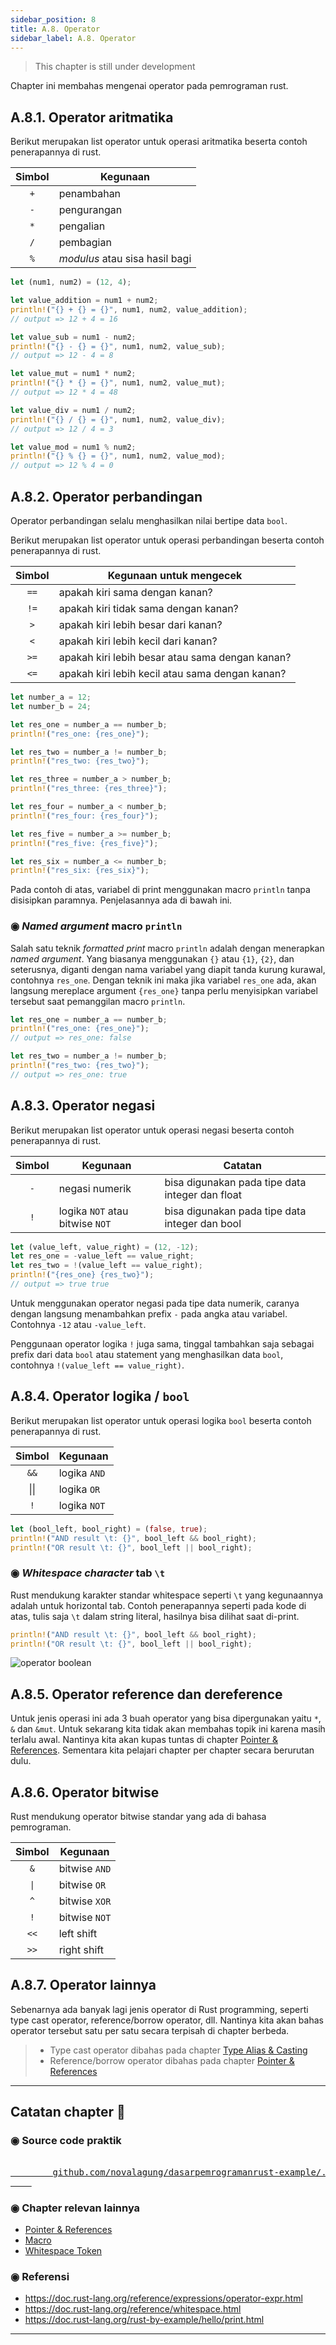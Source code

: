 ```yaml
---
sidebar_position: 8
title: A.8. Operator
sidebar_label: A.8. Operator
---
```


> This chapter is still under development

Chapter ini membahas mengenai operator pada pemrograman rust.

## A.8.1. Operator aritmatika

Berikut merupakan list operator untuk operasi aritmatika beserta contoh penerapannya di rust.

| Simbol | Kegunaan |
|:-:|-|
| `+` | penambahan |
| `-` | pengurangan |
| `*` | pengalian |
| `/` | pembagian |
| `%` | *modulus* atau sisa hasil bagi |

```rust
let (num1, num2) = (12, 4);

let value_addition = num1 + num2;
println!("{} + {} = {}", num1, num2, value_addition);
// output => 12 + 4 = 16

let value_sub = num1 - num2;
println!("{} - {} = {}", num1, num2, value_sub);
// output => 12 - 4 = 8

let value_mut = num1 * num2;
println!("{} * {} = {}", num1, num2, value_mut);
// output => 12 * 4 = 48

let value_div = num1 / num2;
println!("{} / {} = {}", num1, num2, value_div);
// output => 12 / 4 = 3

let value_mod = num1 % num2;
println!("{} % {} = {}", num1, num2, value_mod);
// output => 12 % 4 = 0
```

## A.8.2. Operator perbandingan

Operator perbandingan selalu menghasilkan nilai bertipe data `bool`.

Berikut merupakan list operator untuk operasi perbandingan beserta contoh penerapannya di rust.

| Simbol | Kegunaan untuk mengecek |
|:-:|-|
| `==` | apakah kiri sama dengan kanan? |
| `!=` | apakah kiri tidak sama dengan kanan? |
| `>` | apakah kiri lebih besar dari kanan? |
| `<` | apakah kiri lebih kecil dari kanan? |
| `>=` | apakah kiri lebih besar atau sama dengan kanan? |
| `<=` | apakah kiri lebih kecil atau sama dengan kanan? |

```rust
let number_a = 12;
let number_b = 24;

let res_one = number_a == number_b;
println!("res_one: {res_one}");

let res_two = number_a != number_b;
println!("res_two: {res_two}");

let res_three = number_a > number_b;
println!("res_three: {res_three}");

let res_four = number_a < number_b;
println!("res_four: {res_four}");

let res_five = number_a >= number_b;
println!("res_five: {res_five}");

let res_six = number_a <= number_b;
println!("res_six: {res_six}");
```

Pada contoh di atas, variabel di print menggunakan macro `println` tanpa disisipkan paramnya. Penjelasannya ada di bawah ini.

### ◉ *Named argument* macro `println`

Salah satu teknik *formatted print* macro `println` adalah dengan menerapkan *named argument*. Yang biasanya menggunakan `{}` atau `{1}`, `{2}`, dan seterusnya, diganti dengan nama variabel yang diapit tanda kurung kurawal, contohnya `res_one`. Dengan teknik ini maka jika variabel `res_one` ada, akan langsung mereplace argument `{res_one}` tanpa perlu menyisipkan variabel tersebut saat pemanggilan macro `println`.

```rust
let res_one = number_a == number_b;
println!("res_one: {res_one}");
// output => res_one: false

let res_two = number_a != number_b;
println!("res_two: {res_two}");
// output => res_one: true
```

## A.8.3. Operator negasi

Berikut merupakan list operator untuk operasi negasi beserta contoh penerapannya di rust.

| Simbol | Kegunaan | Catatan |
|:-:|-|-|
| `-` | negasi numerik | bisa digunakan pada tipe data integer dan float |
| `!` | logika `NOT` atau bitwise `NOT` | bisa digunakan pada tipe data integer dan bool |

```rust
let (value_left, value_right) = (12, -12);
let res_one = -value_left == value_right;
let res_two = !(value_left == value_right);
println!("{res_one} {res_two}");
// output => true true
```

Untuk menggunakan operator negasi pada tipe data numerik, caranya dengan langsung menambahkan prefix `-` pada angka atau variabel. Contohnya `-12` atau `-value_left`.

Penggunaan operator logika `!` juga sama, tinggal tambahkan saja sebagai prefix dari data `bool` atau statement yang menghasilkan data `bool`, contohnya `!(value_left == value_right)`.

## A.8.4. Operator logika / `bool`

Berikut merupakan list operator untuk operasi logika `bool` beserta contoh penerapannya di rust.

| Simbol | Kegunaan |
|:-:|-|
| `&&` | logika `AND` |
| \|\| | logika `OR` |
| `!` | logika `NOT` |

```rust
let (bool_left, bool_right) = (false, true);
println!("AND result \t: {}", bool_left && bool_right);
println!("OR result \t: {}", bool_left || bool_right);
```

### ◉ *Whitespace character* tab `\t`

Rust mendukung karakter standar whitespace seperti `\t` yang kegunaannya adalah untuk horizontal tab. Contoh penerapannya seperti pada kode di atas, tulis saja `\t` dalam string literal, hasilnya bisa dilihat saat di-print.

```rust
println!("AND result \t: {}", bool_left && bool_right);
println!("OR result \t: {}", bool_left || bool_right);
```

![operator boolean](img/operator-1.png)

## A.8.5. Operator reference dan dereference

Untuk jenis operasi ini ada 3 buah operator yang bisa dipergunakan yaitu `*`, `&` dan `&mut`. Untuk sekarang kita tidak akan membahas topik ini karena masih terlalu awal. Nantinya kita akan kupas tuntas di chapter [Pointer & References](/basic/pointer-references). Sementara kita pelajari chapter per chapter secara berurutan dulu.

## A.8.6. Operator bitwise

Rust mendukung operator bitwise standar yang ada di bahasa pemrograman.

| Simbol | Kegunaan |
|:-:|-|
| `&` | bitwise `AND` |
| <code>\|</code> | bitwise `OR` |
| `^` | bitwise `XOR` |
| `!` | bitwise `NOT` |
| `<<` | left shift |
| `>>` | right shift |

## A.8.7. Operator lainnya

Sebenarnya ada banyak lagi jenis operator di Rust programming, seperti type cast operator, reference/borrow operator, dll. Nantinya kita akan bahas operator tersebut satu per satu secara terpisah di chapter berbeda.

> - Type cast operator dibahas pada chapter [Type Alias & Casting](/basic/type-alias-casting)
> - Reference/borrow operator dibahas pada chapter [Pointer & References](/basic/pointer-references)

---

## Catatan chapter 📑

### ◉ Source code praktik

<pre>
    <a href="https://github.com/novalagung/dasarpemrogramanrust-example/tree/master/operator">
        github.com/novalagung/dasarpemrogramanrust-example/../operator
    </a>
</pre>

### ◉ Chapter relevan lainnya

- [Pointer & References](/basic/pointer-references)
- [Macro](#/wip/macro)
- [Whitespace Token](#/wip/whitespace-token)

### ◉ Referensi

- https://doc.rust-lang.org/reference/expressions/operator-expr.html
- https://doc.rust-lang.org/reference/whitespace.html
- https://doc.rust-lang.org/rust-by-example/hello/print.html

---
